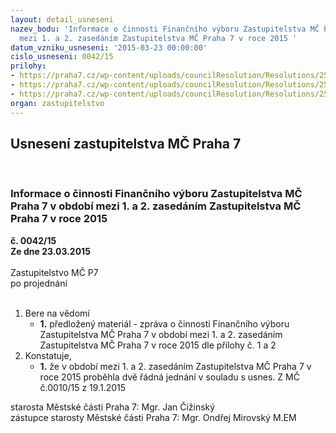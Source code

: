 ```yaml
---
layout: detail_usneseni
nazev_bodu: 'Informace o činnosti Finančního výboru Zastupitelstva MČ Praha 7  v období
  mezi 1. a 2. zasedáním Zastupitelstva MČ Praha 7 v roce 2015 '
datum_vzniku_usneseni: '2015-03-23 00:00:00'
cislo_usneseni: 0042/15
prilohy:
- https://praha7.cz/wp-content/uploads/councilResolution/Resolutions/25553/2-15-fvz%c3%a1pis%c3%banor2015.doc
- https://praha7.cz/wp-content/uploads/councilResolution/Resolutions/25553/2-15-z%c3%a1pis_FV-16_3_.pdf
- https://praha7.cz/wp-content/uploads/councilResolution/Resolutions/25553/2-15-D%c5%afvodov%c3%a1_zpr%c3%a1va-tutter.doc
organ: zastupitelstvo
---
```

<div id="ucUsn_pList" class="usn">
	<span><h2>Usnesení zastupitelstva MČ Praha 7 </h2>
<br></span><div class="standBody">
<span><h3>Informace o činnosti Finančního výboru Zastupitelstva MČ Praha 7  v období mezi 1. a 2. zasedáním Zastupitelstva MČ Praha 7 v roce 2015 </h3></span><div class="center">
		<strong>č. 0042/15</strong><br>
	</div>
<div class="center">
		<strong>Ze dne 23.03.2015</strong><br><br>
	</div>Zastupitelstvo MČ P7<br> po projednání<br><br><ol>
<li>Bere na vědomí<ul><li>
<strong>1.</strong> předložený materiál - zpráva o činnosti Finančního výboru Zastupitelstva  MČ Praha 7  v období mezi 1. a 2. zasedáním Zastupitelstva MČ Praha 7  v roce 2015 dle přílohy č. 1 a 2 </li></ul>
</li>
<li>Konstatuje,<ul><li>
<strong>1.</strong> že v období mezi 1. a 2. zasedáním Zastupitelstva MČ Praha 7 v roce 2015  proběhla dvě řádná jednání v souladu s usnes. Z MČ č.0010/15 z 19.1.2015</li></ul>
</li>
</ol>starosta Městské části Praha 7: Mgr. Jan Čižinský<br>zástupce starosty Městské části Praha 7: Mgr. Ondřej Mirovský M.EM
</div>
</div>